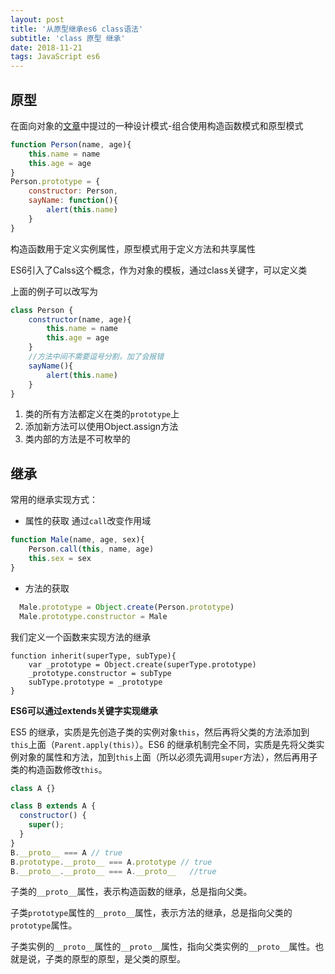 ```yaml
---
layout: post
title: '从原型继承es6 class语法'
subtitle: 'class 原型 继承'
date: 2018-11-21
tags: JavaScript es6
---
```



## 原型
在面向对象的[文章](https://chenyuhao.top/2018/11/09/%E9%9D%A2%E5%90%91%E5%AF%B9%E8%B1%A1-%E7%BB%84%E5%90%88%E4%BD%BF%E7%94%A8%E6%9E%84%E9%80%A0%E5%87%BD%E6%95%B0%E5%92%8C%E5%8E%9F%E5%9E%8B%E6%A8%A1%E5%BC%8F.html)中提过的一种设计模式-组合使用构造函数模式和原型模式

```javascript
function Person(name, age){
    this.name = name
    this.age = age
}
Person.prototype = {
    constructor: Person,
    sayName: function(){
        alert(this.name)
    }
}
```

构造函数用于定义实例属性，原型模式用于定义方法和共享属性

ES6引入了Calss这个概念，作为对象的模板，通过class关键字，可以定义类

上面的例子可以改写为

```javascript
class Person {
    constructor(name, age){
        this.name = name
        this.age = age
    }
    //方法中间不需要逗号分割，加了会报错
    sayName(){
        alert(this.name)
    }
}
```

1. 类的所有方法都定义在类的`prototype`上
2. 添加新方法可以使用Object.assign方法
3. 类内部的方法是不可枚举的

## 继承
常用的继承实现方式：
- 属性的获取
通过`call`改变作用域
```javascript
function Male(name, age, sex){
	Person.call(this, name, age)
    this.sex = sex
}
```

- 方法的获取

```javascript
  Male.prototype = Object.create(Person.prototype)
  Male.prototype.constructor = Male
```

我们定义一个函数来实现方法的继承

```
function inherit(superType, subType){
    var _prototype = Object.create(superType.prototype)
    _prototype.constructor = subType
    subType.prototype = _prototype
}
```

**ES6可以通过extends关键字实现继承**

ES5 的继承，实质是先创造子类的实例对象`this`，然后再将父类的方法添加到`this`上面（`Parent.apply(this)`）。ES6 的继承机制完全不同，实质是先将父类实例对象的属性和方法，加到`this`上面（所以必须先调用`super`方法），然后再用子类的构造函数修改`this`。

```javascript
class A {}

class B extends A {
  constructor() {
    super();
  }
}
B.__proto__ === A // true
B.prototype.__proto__ === A.prototype // true
B.__proto__.__proto__ === A.__proto__   //true
```

子类的`__proto__`属性，表示构造函数的继承，总是指向父类。

子类`prototype`属性的`__proto__`属性，表示方法的继承，总是指向父类的`prototype`属性。

子类实例的`__proto__`属性的`__proto__`属性，指向父类实例的`__proto__`属性。也就是说，子类的原型的原型，是父类的原型。

